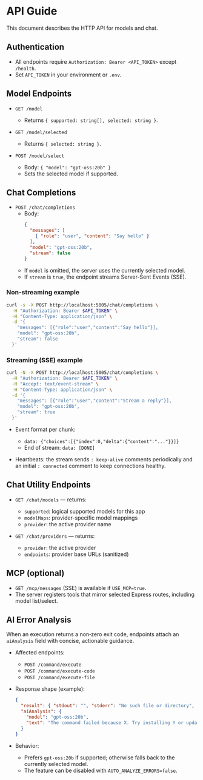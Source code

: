 # API Guide

This document describes the HTTP API for models and chat.

## Authentication

- All endpoints require `Authorization: Bearer <API_TOKEN>` except `/health`.
- Set `API_TOKEN` in your environment or `.env`.

## Model Endpoints

- `GET /model`
  - Returns `{ supported: string[], selected: string }`.

- `GET /model/selected`
  - Returns `{ selected: string }`.

- `POST /model/select`
  - Body: `{ "model": "gpt-oss:20b" }`
  - Sets the selected model if supported.

## Chat Completions

- `POST /chat/completions`
  - Body:
    ```json
    {
      "messages": [
        { "role": "user", "content": "Say hello" }
      ],
      "model": "gpt-oss:20b",
      "stream": false
    }
    ```
  - If `model` is omitted, the server uses the currently selected model.
  - If `stream` is `true`, the endpoint streams Server-Sent Events (SSE).

### Non-streaming example

```bash
curl -s -X POST http://localhost:5005/chat/completions \
  -H "Authorization: Bearer $API_TOKEN" \
  -H "Content-Type: application/json" \
  -d '{
    "messages": [{"role":"user","content":"Say hello"}],
    "model": "gpt-oss:20b",
    "stream": false
  }'
```

### Streaming (SSE) example

```bash
curl -N -X POST http://localhost:5005/chat/completions \
  -H "Authorization: Bearer $API_TOKEN" \
  -H "Accept: text/event-stream" \
  -H "Content-Type: application/json" \
  -d '{
    "messages": [{"role":"user","content":"Stream a reply"}],
    "model": "gpt-oss:20b",
    "stream": true
  }'
```

- Event format per chunk:
  - `data: {"choices":[{"index":0,"delta":{"content":"..."}}]}`
  - End of stream: `data: [DONE]`

- Heartbeats: the stream sends `: keep-alive` comments periodically and an initial `: connected` comment to keep connections healthy.

## Chat Utility Endpoints

- `GET /chat/models` — returns:
  - `supported`: logical supported models for this app
  - `modelMaps`: provider-specific model mappings
  - `provider`: the active provider name

- `GET /chat/providers` — returns:
  - `provider`: the active provider
  - `endpoints`: provider base URLs (sanitized)

## MCP (optional)

- `GET /mcp/messages` (SSE) is available if `USE_MCP=true`.
- The server registers tools that mirror selected Express routes, including model list/select.

## AI Error Analysis

When an execution returns a non‑zero exit code, endpoints attach an `aiAnalysis` field with concise, actionable guidance.

- Affected endpoints:
  - `POST /command/execute`
  - `POST /command/execute-code`
  - `POST /command/execute-file`

- Response shape (example):
  ```json
  {
    "result": { "stdout": "", "stderr": "No such file or directory", "exitCode": 127, "error": true },
    "aiAnalysis": {
      "model": "gpt-oss:20b",
      "text": "The command failed because X. Try installing Y or updating PATH: ..."
    }
  }
  ```

- Behavior:
  - Prefers `gpt-oss:20b` if supported; otherwise falls back to the currently selected model.
  - The feature can be disabled with `AUTO_ANALYZE_ERRORS=false`.
